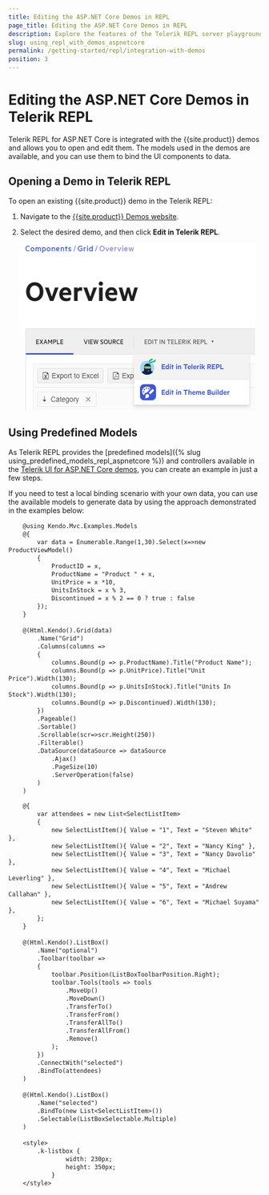 ```yaml
---
title: Editing the ASP.NET Core Demos in REPL
page_title: Editing the ASP.NET Core Demos in REPL
description: Explore the features of the Telerik REPL server playground tool and the integration with the UI for ASP.NET Core demos.
slug: using_repl_with_demos_aspnetcore
permalink: /getting-started/repl/integration-with-demos
position: 3
---
```


# Editing the ASP.NET Core Demos in Telerik REPL

Telerik REPL for ASP.NET Core is integrated with the {{site.product}} demos and allows you to open and edit them. The models used in the demos are available, and you can use them to bind the UI components to data.

## Opening a Demo in Telerik REPL

To open an existing {{site.product}} demo in the Telerik REPL:

1. Navigate to the [{{site.product}} Demos website](https://demos.telerik.com/aspnet-core/).
1. Select the desired demo, and then click **Edit in Telerik REPL**.

   ![{{ site.product_short }} Run Demo](../../getting-started-core/repl/images/repl-run-demo.png)

## Using Predefined Models

As Telerik REPL provides the [predefined models]({% slug using_predefined_models_repl_aspnetcore %}) and controllers available in the [Telerik UI for ASP.NET Core demos](https://demos.telerik.com/aspnet-core/), you can create an example in just a few steps.

If you need to test a local binding scenario with your own data, you can use the available models to generate data by using the approach demonstrated in the examples below:

```Grid
    @using Kendo.Mvc.Examples.Models
    @{
        var data = Enumerable.Range(1,30).Select(x=>new ProductViewModel()
        {
            ProductID = x,
            ProductName = "Product " + x,
            UnitPrice = x *10,
            UnitsInStock = x % 3,
            Discontinued = x % 2 == 0 ? true : false
        });
    }

    @(Html.Kendo().Grid(data)
        .Name("Grid")
        .Columns(columns =>
        {
            columns.Bound(p => p.ProductName).Title("Product Name");
            columns.Bound(p => p.UnitPrice).Title("Unit Price").Width(130);
            columns.Bound(p => p.UnitsInStock).Title("Units In Stock").Width(130);
            columns.Bound(p => p.Discontinued).Width(130);
        })
        .Pageable()
        .Sortable()
        .Scrollable(scr=>scr.Height(250)) 
        .Filterable()    
        .DataSource(dataSource => dataSource        
            .Ajax()
            .PageSize(10)
            .ServerOperation(false)        
        )
    )
```
```ListBox
    @{
        var attendees = new List<SelectListItem>
        {
            new SelectListItem(){ Value = "1", Text = "Steven White" },
            new SelectListItem(){ Value = "2", Text = "Nancy King" },
            new SelectListItem(){ Value = "3", Text = "Nancy Davolio" },
            new SelectListItem(){ Value = "4", Text = "Michael Leverling" },
            new SelectListItem(){ Value = "5", Text = "Andrew Callahan" },
            new SelectListItem(){ Value = "6", Text = "Michael Suyama" },
        };
    }

    @(Html.Kendo().ListBox()
        .Name("optional")
        .Toolbar(toolbar =>
        {
            toolbar.Position(ListBoxToolbarPosition.Right);
            toolbar.Tools(tools => tools
                .MoveUp()
                .MoveDown()
                .TransferTo()
                .TransferFrom()
                .TransferAllTo()
                .TransferAllFrom()
                .Remove()
            );
        })
        .ConnectWith("selected")
        .BindTo(attendees)
    )

    @(Html.Kendo().ListBox()
        .Name("selected")
        .BindTo(new List<SelectListItem>())
        .Selectable(ListBoxSelectable.Multiple)
    )

    <style>
        .k-listbox {
                width: 230px;
                height: 350px;
            }
    </style>
```
